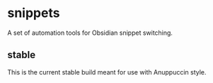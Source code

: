 # snippets

A set of automation tools for Obsidian snippet switching.

## stable

This is the current stable build meant for use with Anuppuccin style.

